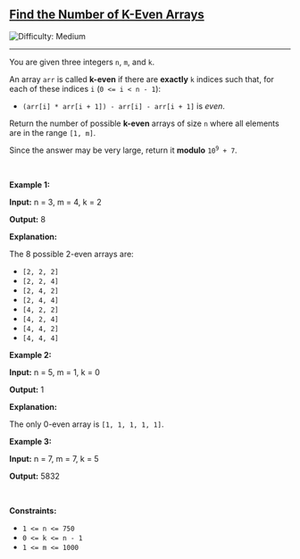 <h2><a href="https://leetcode.com/problems/find-the-number-of-k-even-arrays">Find the Number of K-Even Arrays</a></h2> <img src='https://img.shields.io/badge/Difficulty-Medium-orange' alt='Difficulty: Medium' /><hr><p>You are given three integers <code>n</code>, <code>m</code>, and <code>k</code>.</p>

<p>An array <code>arr</code> is called <strong>k-even</strong> if there are <strong>exactly</strong> <code>k</code> indices such that, for each of these indices <code>i</code> (<code>0 &lt;= i &lt; n - 1</code>):</p>

<ul>
	<li><code>(arr[i] * arr[i + 1]) - arr[i] - arr[i + 1]</code> is <em>even</em>.</li>
</ul>

<p>Return the number of possible <strong>k-even</strong> arrays of size <code>n</code> where all elements are in the range <code>[1, m]</code>.</p>

<p>Since the answer may be very large, return it <strong>modulo</strong> <code>10<sup>9</sup> + 7</code>.</p>

<p>&nbsp;</p>
<p><strong class="example">Example 1:</strong></p>

<div class="example-block">
<p><strong>Input:</strong> <span class="example-io">n = 3, m = 4, k = 2</span></p>

<p><strong>Output:</strong> <span class="example-io">8</span></p>

<p><strong>Explanation:</strong></p>

<p>The 8 possible 2-even arrays are:</p>

<ul>
	<li><code>[2, 2, 2]</code></li>
	<li><code>[2, 2, 4]</code></li>
	<li><code>[2, 4, 2]</code></li>
	<li><code>[2, 4, 4]</code></li>
	<li><code>[4, 2, 2]</code></li>
	<li><code>[4, 2, 4]</code></li>
	<li><code>[4, 4, 2]</code></li>
	<li><code>[4, 4, 4]</code></li>
</ul>
</div>

<p><strong class="example">Example 2:</strong></p>

<div class="example-block">
<p><strong>Input:</strong> <span class="example-io">n = 5, m = 1, k = 0</span></p>

<p><strong>Output:</strong> <span class="example-io">1</span></p>

<p><strong>Explanation:</strong></p>

<p>The only 0-even array is <code>[1, 1, 1, 1, 1]</code>.</p>
</div>

<p><strong class="example">Example 3:</strong></p>

<div class="example-block">
<p><strong>Input:</strong> <span class="example-io">n = 7, m = 7, k = 5</span></p>

<p><strong>Output:</strong> <span class="example-io">5832</span></p>
</div>

<p>&nbsp;</p>
<p><strong>Constraints:</strong></p>

<ul>
	<li><code>1 &lt;= n &lt;= 750</code></li>
	<li><code>0 &lt;= k &lt;= n - 1</code></li>
	<li><code>1 &lt;= m &lt;= 1000</code></li>
</ul>
